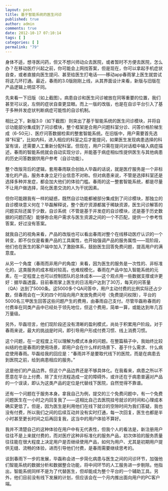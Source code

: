 ```yaml
---
layout: post
title: 基于智能系统的医生问诊
published: true
author: admin
comments: true
date: 2012-10-17 07:10:14
tags: [ ]
categories: [ ]
permalink: "79"
---
```



身体不适，想寻医问药，但又不想兴师动众去医院，或者暂时不方便去医院，怎么办？在移动医疗兴起之前，你可能会上网找答案，但是现在，你可以拿起手机症状自查，或者直接向医生提问、甚至给医生打电话——移动app春雨掌上医生就尝试将这几环打通。最近，春雨的3.0版刚刚上线，从其界面设计来看，新版与旧版在产品逻辑上明显不同。
  


先来看一下旧版（如上截图）。病患自诊和医生问诊被放在同等重要的位置，我们甚至可以说，左侧的症状自查更显眼。而上一版的改版，也是在自诊平台引入了基于多种并发症状判断病症可能性的自诊机制。

相比之下，新版3.0（如下截图）则突出了基于智能系统的医生问诊模块，并将自诊功能部分集成到了问诊模块，整个框架是合用户问题科室分诊、问答价格阶梯生成（6-50元）、医疗问答数据检索的整套智能系统。在旧版中，用户需要首先选择“科室”，比如内科，进入相应的科室之后才能提问，如果医生发现病患选择的科室有误，还需要人工重新分配科室。但现在，用户只需在提问对话框中输入病症描述，春雨的智能系统就会自动实现分诊，并能基于病症相似性提供医生与其他病患的历史问答数据供用户参考（自诊功能）。

整个改版背后的逻辑，套用春雨联合创始人毕磊的话说，就是医疗服务是一个非标准化的产品，服务本身立足行业信息不对称。但对病患来说，不管是选择科室还是选择多种并发症，都会加大他们的体验门槛。春雨的这一整套智能系统，都是尽量不让用户做选择，简化医患交流的人为干扰因素。
  


但你可能跟我有一样的疑惑，既然自诊功能都被部分集成到了问诊模块，那独立的自诊模块意义何在？毕磊解释说，整个医疗资源都属于稀缺资源，医生问诊解答的问题实际还属于少数，自诊系统（不管是基于并发症的自诊模块，还是基于历史数据的问题匹配）能够弥合用户需求与医生资源之间的一个不匹配，提供一个参考性答案，好过没有答案。

就我自己的视角来看，产品的改版也可以看出春雨对整个在线移动医疗认识的一个转变，即不仅仅是看重产品的工具属性，也开始强调产品的服务属性——现阶段，他们也在医生的客户端中加入了激励体系，鼓励医生回答免费问题，提高用户的满意度。

从另一个角度（春雨而非用户的角度）来看，因为医生的服务是一次性的、非标准化的，这类服务的成本相对较高，也难规模化，春雨在产品中加入智能系统的元素，在一定程度上也可以控制团队的总体成本——这个观点用一些数据支撑或许更好：据毕磊透露，目前春雨掌上医生的日活用户达到了30万，每天的问答量（QA）达到了5000条。这5000多个QA问答中，用户主动付费的比例实际还占少数，但春雨会在一天的四个时段向用户发放免费问号（免费提问权限），平台的5000名三甲医生回答这些问题产生的费用，由春雨自己支付。尽管毕磊称春雨的付费率在同类产品中已经处于领先地位，但这个费用，简单一算，或能达到年几百万量级。

另外，毕磊坦言，他们现阶段还没有清晰的盈利模式，尚处于积累用户阶段。对于春雨来说，最大的挑战是时间，即引导用户形成付费习惯、线上消费习惯。

这个问题，在一定程度上可以理解为模式本身的问题。在整篇稿子中，我始终比较纠结的也是春雨的使用场景，即用户会在什么样的场景下、基于什么需求、什么病症使用春雨。毕磊给我的回应是：“春雨并不是要取代线下的医院，而是在病患去到医院之前，给到病患相应的服务。”

这是他们的产品边界。但这个产品边界还是不够具体化。在我看来，病患之所以不愿意在平台上付费、除了支付流程造成一定的障碍外，或许还在于病患普遍对产品的一个误读，即认为这类产品的定位是代替线下医院，自然觉得不靠谱。

还有一个问题在于服务本身。拿我自己为例，提交的三个免费问题中，有一个免费问题医生在一小时之内回复我了——这相比自己去医院挂号就诊的时间和心理成本确实更低了。但是，因为医生是利用他们在线下就诊的空隙时间为我们答疑，我也没有付费，所以我们之间的后续互动并没有实时打通，每一次回复，医生也都是半小时甚至更长时间之后再回复我，这当中的用户体验不算好。

我并不清楚自己的这种体验在用户中有无代表性，但我个人的看法是，新注册用户往往不是上来就付费的，而对医疗这种非标准化的服务产品，初次体验的服务质量往往能在很大程度上决定用户是否继续使用产品，如何为用户、尤其是初期用户提供无缝、流畅的体验，进而引导他们付费，是春雨需要继续思考的。

谈到春雨下一步的发展，毕磊称会进一步简化病患与医生之间的问诊环节，加强他们智能系统的数据分析和数据整合功能，将中间环节的人工服务进一步剔除。他指出，智能系统同样不是为了代替医生，但却能成为整个平台的一个辅助工具。另外，他们目前没有线下发展的计划，但应该会在一个月内推出面向用户的PC客户端。
